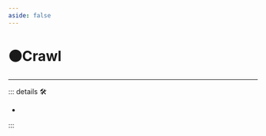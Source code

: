 ```yaml
---
aside: false
---
```

# 🟠<motor>Crawl</motor>

---

<!-- =================================================== -->
<!-- =================================================== -->
<!-- =================================================== -->
<!-- =================================================== -->
<!-- =================================================== -->
::: details 🛠

-

:::
